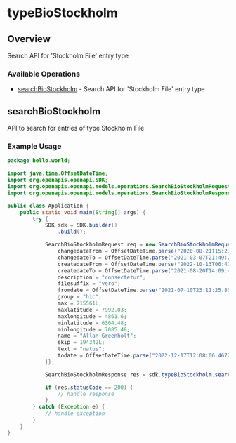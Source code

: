# typeBioStockholm

## Overview

Search API for 'Stockholm File' entry type

### Available Operations

* [searchBioStockholm](#searchbiostockholm) - Search API for 'Stockholm File' entry type

## searchBioStockholm

API to search for entries of type Stockholm File

### Example Usage

```java
package hello.world;

import java.time.OffsetDateTime;
import org.openapis.openapi.SDK;
import org.openapis.openapi.models.operations.SearchBioStockholmRequest;
import org.openapis.openapi.models.operations.SearchBioStockholmResponse;

public class Application {
    public static void main(String[] args) {
        try {
            SDK sdk = SDK.builder()
                .build();

            SearchBioStockholmRequest req = new SearchBioStockholmRequest() {{
                changedateFrom = OffsetDateTime.parse("2020-08-21T15:23:31.740Z");
                changedateTo = OffsetDateTime.parse("2021-03-07T21:49:29.078Z");
                createdateFrom = OffsetDateTime.parse("2022-10-13T06:47:27.001Z");
                createdateTo = OffsetDateTime.parse("2021-08-20T14:09:47.998Z");
                description = "consectetur";
                filesuffix = "vero";
                fromdate = OffsetDateTime.parse("2021-07-10T23:11:25.857Z");
                group = "hic";
                max = 715561L;
                maxlatitude = 7992.03;
                maxlongitude = 4861.6;
                minlatitude = 6304.48;
                minlongitude = 7085.48;
                name = "Allan Greenholt";
                skip = 194342L;
                text = "natus";
                todate = OffsetDateTime.parse("2022-12-17T12:08:06.467Z");
            }};            

            SearchBioStockholmResponse res = sdk.typeBioStockholm.searchBioStockholm(req);

            if (res.statusCode == 200) {
                // handle response
            }
        } catch (Exception e) {
            // handle exception
        }
    }
}
```

